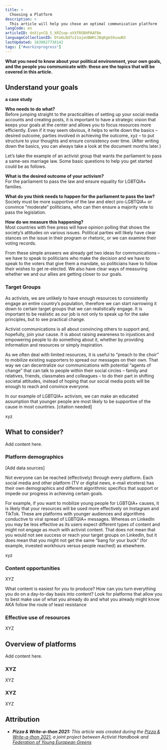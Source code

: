 ```yaml
---
title: >
  Choosing a Platform
description: >
  This article will help you chose an optimal communication platform
langCode: en
articleID: dnXjynCQ_S_kRZsop-oVXfRO8HPAAFBe
languageCollectionID: DYa6LNdTuI1ajeUBWKCJBqKgm3XuuwN3
lastUpdated: 1639827736142
tags: ["#workinprogress"]
---
```


**What you need to know about your political environment, your own goals, and the people you communicate with: these are the topics that will be covered in this article.**

## **Understand your goals**  
**a case study**

**Who needs to do what?**  
Before jumping straight to the practicalities of setting up your social media accounts and creating posts, it is important to have a strategic vision that keeps your goals at the center and allows you to focus resources more efficiently. Even if it may seem obvious, it helps to write down the basics – desired outcome, parties involved in achieving the outcome, xyz – to put structure to your thoughts and ensure consistency over time. (After writing down the basics, you can always take a look at the document months later.)

Let’s take the example of an activist group that wants the parliament to pass a same-sex marriage law. Some basic questions to help you get started could be as follows.

**What is the desired outcome of your activism?**  
For the parliament to pass the law and ensure equality for LGBTQIA+ families.

**What do you think needs to happen for the parliament to pass the law?**  
Society must be more supportive of the law and elect pro-LGBTQIA+ or convince “moderate” politicians, who can then ensure a majority vote to pass the legislation.

**How do we measure this happening?**  
Most countries with free press will have opinion polling that shows the society’s attitudes on various issues. Political parties will likely have clear stances on the issue in their program or rhetoric, or we can examine their voting records.

From these simple answers we already get two ideas for communications – we have to speak to politicians who make the decision and we have to speak to the voters that give them a mandate, so politicians have to follow their wishes to get re-elected. We also have clear ways of measuring whether we and our allies are getting closer to our goals.

### **Target Groups**

As activists, we are unlikely to have enough resources to consistently engage an entire country’s population, therefore we can start narrowing it down to certain target groups that we can realistically engage. It is important to be realistic as our job is not only to speak up for the sake principles, but to see practical change.

Activist communications is all about convincing others to support and, hopefully, join your cause. It is about raising awareness to injustices and empowering people to do something about it, whether by providing information and resources or simply inspiration.

As we often deal with limited resources, it is useful to “preach to the choir” to mobilize existing supporters to spread our messages on their own. That way we can decentralize our communications with potential “agents of change” that can talk to people within their social circles – family and relatives, friends, classmates and colleagues – to do their part in shifting societal attitudes, instead of hoping that our social media posts will be enough to reach and convince everyone.

In our example of LGBTQIA+ activism, we can make an educated assumption that younger people are most likely to be supportive of the cause in most countries. \[citation needed\]

xyz

## **What to consider?**

Add content here.

### **Platform demographics**

\[Add data sources\]

Not everyone can be reached (effectively) through every platform. Each social media and other platform (TV or digital news, e-mail etcetera) has their own demographics and different algorithmic specifics that support or impede our progress in achieving certain goals.

For example, if you want to mobilize young people for LGBTQIA+ causes, it is likely that your resources will be used more effectively on Instagram and TikTok. These are platforms with younger audiences and algorithms conductive to viral spread of LGBTQIA+ messages. Whereas on LinkedIn you may be less effective as its users expect different types of content and might not engage as much with activist content. That does not mean that you would not see success or reach your target groups on LinkedIn, but it does mean that you might not get the same “bang for your buck” (for example, invested workhours versus people reached) as elsewhere.

xyz

### **Content opportunities**

XYZ

What content is easiest for you to produce? How can you turn everything you do on a day-to-day basis into content? Look for platforms that allow you to best make use of what you already do and what you already might know AKA follow the route of least resistance

### **Effective use of resources**

XYZ

## **Overview of platforms**

Add content here.

### **XYZ**

XYZ

### **XYZ**

XYZ

## Attribution

-   _**Pizza & Write-a-thon 2021:** This article was created during the_ [_Pizza & Write-a-thon 2021_](/writeathon)_, a joint project between Activist Handbook and_ [_Federation of Young European Greens_](https://fyeg.org/)